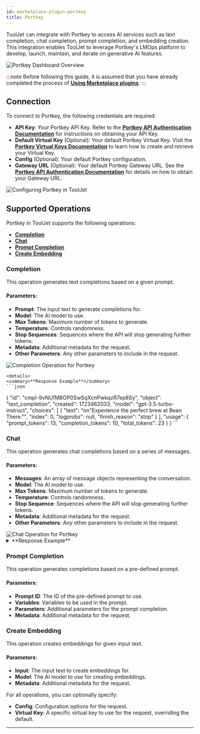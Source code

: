```yaml
---
id: marketplace-plugin-portkey
title: Portkey
---
```


ToolJet can integrate with Portkey to access AI services such as text completion, chat completion, prompt completion, and embedding creation. This integration enables ToolJet to leverage Portkey's LMOps platform to develop, launch, maintain, and iterate on generative AI features.

<div style={{textAlign: 'center', paddingBottom: '24px'}}>
    <img className="screenshot-full" src="/img/marketplace/plugins/portkey/overview.png" alt="Portkey Dashboard Overview" />
</div>

:::note
Before following this guide, it is assumed that you have already completed the process of **[Using Marketplace plugins](/docs/marketplace/marketplace-overview#using-marketplace-plugins)**.
:::

## Connection

To connect to Portkey, the following credentials are required:

- **API Key**: Your Portkey API Key. Refer to the **[Portkey API Authentication Documentation](https://docs.portkey.ai/docs/api-reference/authentication#obtaining-your-api-key)** for instructions on obtaining your API Key.
- **Default Virtual Key** (Optional): Your default Portkey Virtual Key. Visit the **[Portkey Virtual Keys Documentation](https://docs.portkey.ai/docs/product/ai-gateway-streamline-llm-integrations/virtual-keys#creating-virtual-keys)** to learn how to create and retrieve your Virtual Key.
- **Config** (Optional): Your default Portkey configuration.
- **Gateway URL** (Optional): Your default Portkey Gateway URL. See the **[Portkey API Authentication Documentation](https://docs.portkey.ai/docs/api-reference/authentication#obtaining-your-api-key)** for details on how to obtain your Gateway URL.

<div style={{textAlign: 'center'}}>
    <img className="screenshot-full" src="/img/marketplace/plugins/portkey/configuration.png" alt="Configuring Portkey in ToolJet" />
</div>

## Supported Operations

Portkey in ToolJet supports the following operations:

- **[Completion](#completion)**
- **[Chat](#chat)**
- **[Prompt Completion](#prompt-completion)**
- **[Create Embedding](#create-embedding)**

### Completion

This operation generates text completions based on a given prompt.

#### Parameters:

- **Prompt**: The input text to generate completions for.
- **Model**: The AI model to use.
- **Max Tokens**: Maximum number of tokens to generate.
- **Temperature**: Controls randomness.
- **Stop Sequences**: Sequences where the API will stop generating further tokens.
- **Metadata**: Additional metadata for the request.
- **Other Parameters**: Any other parameters to include in the request.

<div style={{textAlign: 'center'}}>
    <img className="screenshot-full" src="/img/marketplace/plugins/portkey/completion.png" alt="Completion Operation for Portkey" />
</div>

    <details>
    <summary>**Response Example**</summary>
    ```json
{
  "id": "cmpl-9vNUfM8OP0SwSqXcnPwkqzR7ep8Sy",
  "object": "text_completion",
  "created": 1723462033,
  "model": "gpt-3.5-turbo-instruct",
  "choices": [
    {
      "text": "nn"Experience the perfect brew at Bean There."",
      "index": 0,
      "logprobs": null,
      "finish_reason": "stop"
    }
  ],
  "usage": {
    "prompt_tokens": 13,
    "completion_tokens": 10,
    "total_tokens": 23
  }
}
    ```
    </details>

### Chat

This operation generates chat completions based on a series of messages.

#### Parameters:

- **Messages**: An array of message objects representing the conversation.
- **Model**: The AI model to use.
- **Max Tokens**: Maximum number of tokens to generate.
- **Temperature**: Controls randomness.
- **Stop Sequence**: Sequences where the API will stop generating further tokens.
- **Metadata**: Additional metadata for the request.
- **Other Parameters**: Any other parameters to include in the request.

<div style={{textAlign: 'center'}}>
    <img className="screenshot-full" src="/img/marketplace/plugins/portkey/chat.png" alt="Chat Operation for Portkey" />
</div>

  <details>
  <summary>**Response Example**</summary>
```json
{
  "id": "chatcmpl-9vNIlfllXOPEmroKFajK2nlJHzhXA",
  "object": "chat.completion",
  "created": 1723461295,
  "model": "gpt-3.5-turbo-0125",
  "choices": [
    {
      "index": 0,
      "message": {
        "role": "assistant",
        "content": "The capital of France is Paris.",
        "refusal": null
      },
      "logprobs": null,
      "finish_reason": "stop"
    }
  ],
  "usage": {
    "prompt_tokens": 24,
    "completion_tokens": 7,
    "total_tokens": 31
  },
  "system_fingerprint": null
}
```
</details>

### Prompt Completion

This operation generates completions based on a pre-defined prompt.

#### Parameters:

- **Prompt ID**: The ID of the pre-defined prompt to use.
- **Variables**: Variables to be used in the prompt.
- **Parameters**: Additional parameters for the prompt completion.
- **Metadata**: Additional metadata for the request.

### Create Embedding

This operation creates embeddings for given input text.

#### Parameters:

- **Input**: The input text to create embeddings for.
- **Model**: The AI model to use for creating embeddings.
- **Metadata**: Additional metadata for the request.

For all operations, you can optionally specify:
- **Config**: Configuration options for the request.
- **Virtual Key**: A specific virtual key to use for the request, overriding the default.

---